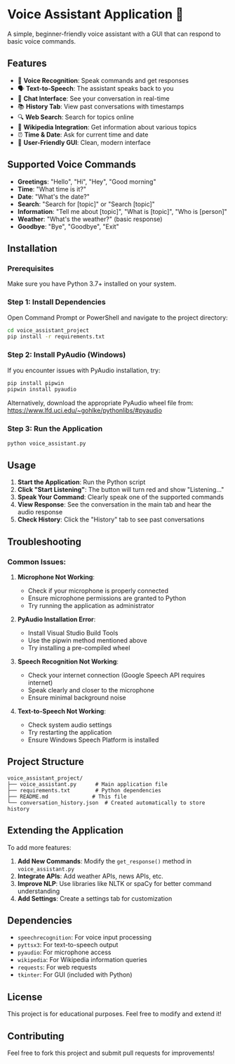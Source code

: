 # Voice Assistant Application 🎤

A simple, beginner-friendly voice assistant with a GUI that can respond to basic voice commands.

## Features

- 🎤 **Voice Recognition**: Speak commands and get responses
- 🗣️ **Text-to-Speech**: The assistant speaks back to you
- 💬 **Chat Interface**: See your conversation in real-time
- 📚 **History Tab**: View past conversations with timestamps
- 🔍 **Web Search**: Search for topics online
- 📖 **Wikipedia Integration**: Get information about various topics
- ⏰ **Time & Date**: Ask for current time and date
- 🎨 **User-Friendly GUI**: Clean, modern interface

## Supported Voice Commands

- **Greetings**: "Hello", "Hi", "Hey", "Good morning"
- **Time**: "What time is it?"
- **Date**: "What's the date?"
- **Search**: "Search for [topic]" or "Search [topic]"
- **Information**: "Tell me about [topic]", "What is [topic]", "Who is [person]"
- **Weather**: "What's the weather?" (basic response)
- **Goodbye**: "Bye", "Goodbye", "Exit"

## Installation

### Prerequisites

Make sure you have Python 3.7+ installed on your system.

### Step 1: Install Dependencies

Open Command Prompt or PowerShell and navigate to the project directory:

```bash
cd voice_assistant_project
pip install -r requirements.txt
```

### Step 2: Install PyAudio (Windows)

If you encounter issues with PyAudio installation, try:

```bash
pip install pipwin
pipwin install pyaudio
```

Alternatively, download the appropriate PyAudio wheel file from:
https://www.lfd.uci.edu/~gohlke/pythonlibs/#pyaudio

### Step 3: Run the Application

```bash
python voice_assistant.py
```

## Usage

1. **Start the Application**: Run the Python script
2. **Click "Start Listening"**: The button will turn red and show "Listening..."
3. **Speak Your Command**: Clearly speak one of the supported commands
4. **View Response**: See the conversation in the main tab and hear the audio response
5. **Check History**: Click the "History" tab to see past conversations

## Troubleshooting

### Common Issues:

1. **Microphone Not Working**:
   - Check if your microphone is properly connected
   - Ensure microphone permissions are granted to Python
   - Try running the application as administrator

2. **PyAudio Installation Error**:
   - Install Visual Studio Build Tools
   - Use the pipwin method mentioned above
   - Try installing a pre-compiled wheel

3. **Speech Recognition Not Working**:
   - Check your internet connection (Google Speech API requires internet)
   - Speak clearly and closer to the microphone
   - Ensure minimal background noise

4. **Text-to-Speech Not Working**:
   - Check system audio settings
   - Try restarting the application
   - Ensure Windows Speech Platform is installed

## Project Structure

```
voice_assistant_project/
├── voice_assistant.py      # Main application file
├── requirements.txt        # Python dependencies
├── README.md              # This file
└── conversation_history.json  # Created automatically to store history
```

## Extending the Application

To add more features:

1. **Add New Commands**: Modify the `get_response()` method in `voice_assistant.py`
2. **Integrate APIs**: Add weather APIs, news APIs, etc.
3. **Improve NLP**: Use libraries like NLTK or spaCy for better command understanding
4. **Add Settings**: Create a settings tab for customization

## Dependencies

- `speechrecognition`: For voice input processing
- `pyttsx3`: For text-to-speech output
- `pyaudio`: For microphone access
- `wikipedia`: For Wikipedia information queries
- `requests`: For web requests
- `tkinter`: For GUI (included with Python)

## License

This project is for educational purposes. Feel free to modify and extend it!

## Contributing

Feel free to fork this project and submit pull requests for improvements!
